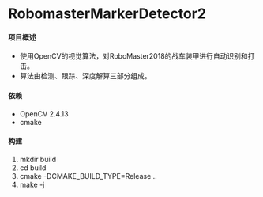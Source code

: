 # RobomasterMarkerDetector2

#### 项目概述
+ 使用OpenCV的视觉算法，对RoboMaster2018的战车装甲进行自动识别和打击。
+ 算法由检测、跟踪、深度解算三部分组成。

#### 依赖

+ OpenCV 2.4.13
+ cmake

#### 构建

1. mkdir build
2. cd build
3. cmake -DCMAKE_BUILD_TYPE=Release ..
4. make -j